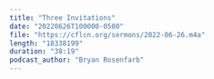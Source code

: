 ```yaml
---
title: "Three Invitations"
date: "20220626T100000-0500"
file: "https://cflcn.org/sermons/2022-06-26.m4a"
length: "18338199"
duration: "38:19"
podcast_author: "Bryan Rosenfarb"
---
```

